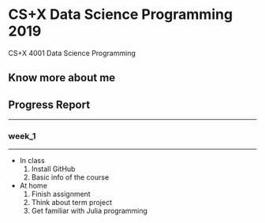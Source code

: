 # CS+X Data Science Programming 2019
CS+X 4001 Data Science Programming
## Know more about me

## Progress Report
***
### week_1
***   
 *    In class  
      1. Install GitHub  
      2. Basic info of the course
 *    At home   
      1. Finish assignment  
      2. Think about term project
      3. Get familiar with Julia programming
